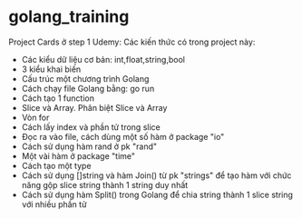 ﻿# golang_training
Project Cards ở step 1 Udemy:
Các kiến thức có trong project này:
  * Các kiểu dữ liệu cơ bản: int,float,string,bool
  * 3 kiểu khai biến
  * Cấu trúc một chương trình Golang
  * Cách chạy file Golang bằng: go run
  * Cách tạo 1 function
  * Slice và Array. Phân biệt Slice và Array
  * Vòn for
  * Cách lấy index và phần tử trong slice
  * Đọc ra vào file, cách dùng một số hàm ở package "io"
  * Cách sử dụng hàm rand ở pk "rand"
  * Một vài hàm ở package "time"
  * Cách tạo một type
  * Cách sử dụng []string và hàm Join() từ pk "strings" để tạo hàm với chức năng gộp slice string thành 1 string duy nhất
  * Cách sử dụng hàm Split() trong Golang để chia string thành 1 slice string với nhiều phần tử
